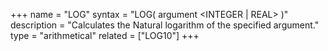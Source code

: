 +++
name = "LOG"
syntax = "LOG( argument &lt;INTEGER | REAL&gt; )"
description = "Calculates the Natural logarithm of the specified argument."
type = "arithmetical"
related = ["LOG10"]
+++

